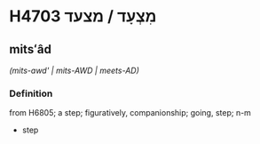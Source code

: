 # H4703 מִצְעָד / מצעד

## mitsʻâd

_(mits-awd' | mits-AWD | meets-AD)_

### Definition

from H6805; a step; figuratively, companionship; going, step; n-m

- step
